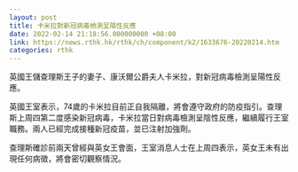 ```yaml
---
layout: post
title: 卡米拉對新冠病毒檢測呈陽性反應
date: 2022-02-14 21:18:56.000000000 +08:00
link: https://news.rthk.hk/rthk/ch/component/k2/1633676-20220214.htm
categories: rthk
---
```


英國王儲查理斯王子的妻子、康沃爾公爵夫人卡米拉，對新冠病毒檢測呈陽性反應。

英國王室表示，74歲的卡米拉目前正自我隔離，將會遵守政府的防疫指引。查理斯上周四第二度感染新冠病毒，卡米拉當日對病毒檢測呈陰性反應，繼續履行王室職務。兩人已經完成接種新冠疫苗，並已注射加強劑。

查理斯確診前兩天曾經與英女王會面，王室消息人士在上周四表示，英女王未有出現任何病徵，將會密切觀察情況。
